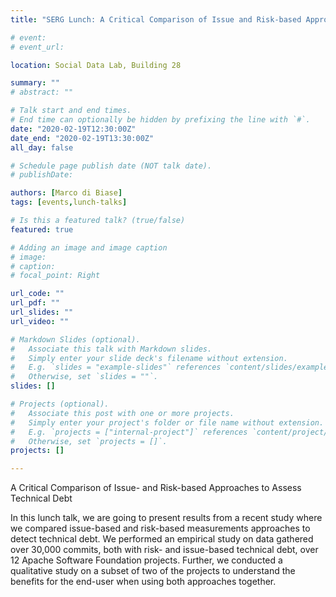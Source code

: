 ```yaml
---
title: "SERG Lunch: A Critical Comparison of Issue and Risk-based Approaches to Assess Technical Debt"

# event: 
# event_url: 

location: Social Data Lab, Building 28

summary: ""
# abstract: ""

# Talk start and end times.
# End time can optionally be hidden by prefixing the line with `#`.
date: "2020-02-19T12:30:00Z"
date_end: "2020-02-19T13:30:00Z"
all_day: false

# Schedule page publish date (NOT talk date).
# publishDate:

authors: [Marco di Biase]
tags: [events,lunch-talks]

# Is this a featured talk? (true/false)
featured: true

# Adding an image and image caption
# image:
# caption: 
# focal_point: Right

url_code: ""
url_pdf: ""
url_slides: ""
url_video: ""

# Markdown Slides (optional).
#   Associate this talk with Markdown slides.
#   Simply enter your slide deck's filename without extension.
#   E.g. `slides = "example-slides"` references `content/slides/example-slides.md`.
#   Otherwise, set `slides = ""`.
slides: []

# Projects (optional).
#   Associate this post with one or more projects.
#   Simply enter your project's folder or file name without extension.
#   E.g. `projects = ["internal-project"]` references `content/project/deep-learning/index.md`.
#   Otherwise, set `projects = []`.
projects: []

---
```



A Critical Comparison of Issue- and Risk-based Approaches to Assess Technical Debt

In this lunch talk, we are going to present results from a recent study where we compared
issue-based and risk-based measurements approaches to detect technical debt.
We performed an empirical study on data gathered over 30,000 commits, both
with risk- and issue-based technical debt, over 12 Apache Software
Foundation projects. Further, we conducted a qualitative study on a subset of two
of the projects to understand the benefits for the end-user when using both approaches
together.

